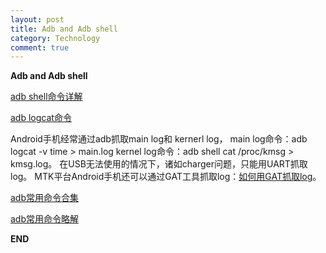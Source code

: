 ```yaml
---
layout: post
title: Adb and Adb shell
category: Technology
comment: true
---
```


**Adb and Adb shell**

[adb shell命令详解](http://blog.163.com/hero_213/blog/static/3989121420115915014721/)

[adb logcat命令](http://blog.csdn.net/hansel/article/details/38088583)

Android手机经常通过adb抓取main log和 kernerl log，
main log命令：adb logcat -v time > main.log
kernel log命令：adb shell cat /proc/kmsg > kmsg.log。
在USB无法使用的情况下，诸如charger问题，只能用UART抓取log。
MTK平台Android手机还可以通过GAT工具抓取log：[如何用GAT抓取log](http://blog.csdn.net/lxl584685501/article/details/45483153)。

[adb常用命令合集](http://blog.csdn.net/liu_chunhai/article/details/7463420)

[adb常用命令略解](http://www.cnblogs.com/ccxniit2004/archive/2012/02/13/2349767.html)

**END**

